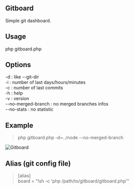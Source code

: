 Gitboard
--------

Simple git dashboard.

Usage
-----

php gitboard.php

Options
-------

-d <project directory> : like --git-dir  
-i : number of last days/hours/minutes  
-c : number of last commits  
-h : help  
-v : version  
--no-merged-branch : no merged branches infos  
--no-stats : no statistic  

Example
-------

> php gitboard.php -d=../node --no-merged-branch

![Gitboard](https://lh5.googleusercontent.com/-A2ZveUUbwCc/Tn3MwQDyzDI/AAAAAAAAAuc/ynkxbkdjyzs/s640/Gitboard.png "Gitboard example")

Alias (git config file)
-----------------------

> [alias]  
> board = "!sh -c 'php /path/to/gitboard/gitboard.php'"
